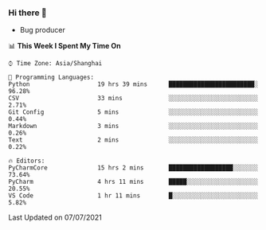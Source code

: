 ### Hi there 👋
* Bug producer
<!--START_SECTION:waka-->
📊 **This Week I Spent My Time On** 

```text
⌚︎ Time Zone: Asia/Shanghai

💬 Programming Languages: 
Python                   19 hrs 39 mins      ████████████████████████░   96.28% 
CSV                      33 mins             ░░░░░░░░░░░░░░░░░░░░░░░░░   2.71% 
Git Config               5 mins              ░░░░░░░░░░░░░░░░░░░░░░░░░   0.44% 
Markdown                 3 mins              ░░░░░░░░░░░░░░░░░░░░░░░░░   0.26% 
Text                     2 mins              ░░░░░░░░░░░░░░░░░░░░░░░░░   0.22%

🔥 Editors: 
PyCharmCore              15 hrs 2 mins       ██████████████████░░░░░░░   73.64% 
PyCharm                  4 hrs 11 mins       █████░░░░░░░░░░░░░░░░░░░░   20.55% 
VS Code                  1 hr 11 mins        █░░░░░░░░░░░░░░░░░░░░░░░░   5.82%

```


 Last Updated on 07/07/2021
<!--END_SECTION:waka-->
